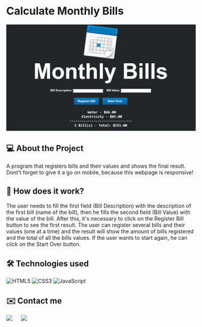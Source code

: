 # Calculate Monthly Bills
![Monthly Bills](/assets/images/readme-monthly-bills.png)

## 💻 About the Project
A program that registers bills and their values and shows the final result. Dont't forget to give it a go on mobile, because this webpage is responsive!

## 🤔 How does it work?
The user needs to fill the first field (Bill Description) with the description of the first bill (name of the bill), then he fills the second field (Bill Value) with the value of the bill. After this, it's necessary to click on the Register Bill button to see the first result. The user can register several bills and their values (one at a time) and the result will show the amount of bills registered and the total of all the bills values. If the user wants to start again, he can click on the Start Over button.

## 🛠 Technologies used
![HTML5](https://img.shields.io/badge/HTML5-E34F26?style=for-the-badge&logo=html5&logoColor=white)
![CSS3](https://img.shields.io/badge/CSS3-1572B6?style=for-the-badge&logo=css3&logoColor=white)
![JavaScript](https://img.shields.io/badge/JavaScript-323330?style=for-the-badge&logo=javascript&logoColor=F7DF1E)

## ✉️ Contact me
  <a href="mailto:steffanodacruz@outlook.com"><img src="https://img.shields.io/badge/Outlook-blue?style=for-the-badge&logo=microsoftoutlook" style="margin-right: 2vw" target="_blank"></a>
  <a href="https://www.linkedin.com/in/steffano-da-cruz/" target="_blank"><img src="https://img.shields.io/badge/-LinkedIn-%230077B5?style=for-the-badge&logo=linkedin&logoColor=white" style="margin-right: 2vw" target="_blank"></a>

